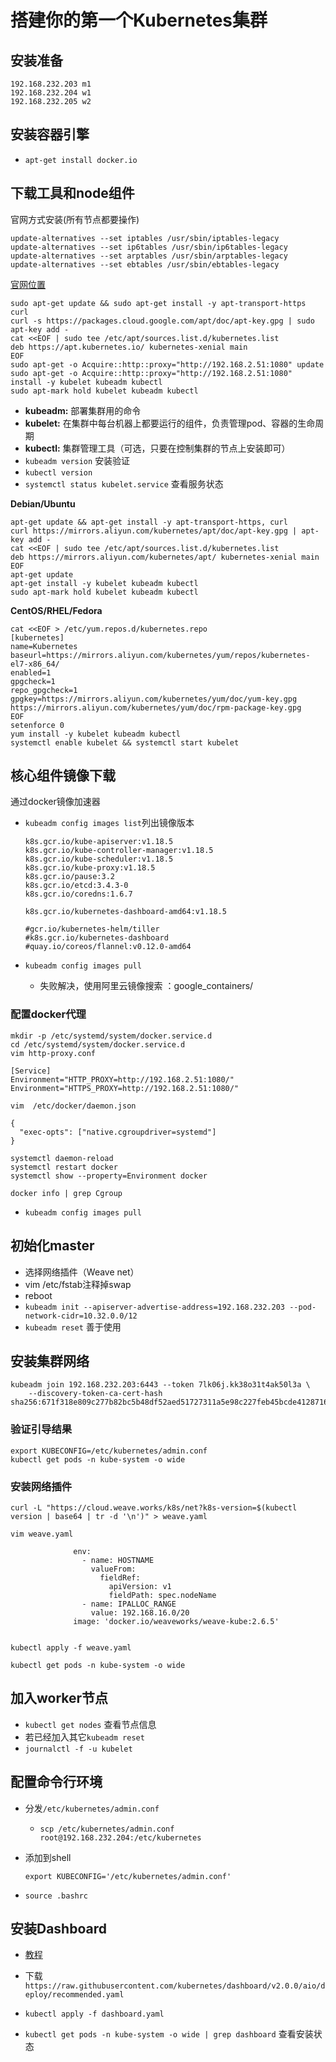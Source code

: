 #  搭建你的第一个Kubernetes集群

## 安装准备

````
192.168.232.203 m1
192.168.232.204 w1
192.168.232.205 w2
````

## 安装容器引擎

* `apt-get install docker.io`

## 下载工具和node组件

官网方式安装(所有节点都要操作)

```
update-alternatives --set iptables /usr/sbin/iptables-legacy
update-alternatives --set ip6tables /usr/sbin/ip6tables-legacy
update-alternatives --set arptables /usr/sbin/arptables-legacy
update-alternatives --set ebtables /usr/sbin/ebtables-legacy
```

[官网位置](https://kubernetes.io/zh/docs/setup/production-environment/tools/kubeadm/install-kubeadm/)

```
sudo apt-get update && sudo apt-get install -y apt-transport-https curl
curl -s https://packages.cloud.google.com/apt/doc/apt-key.gpg | sudo apt-key add -
cat <<EOF | sudo tee /etc/apt/sources.list.d/kubernetes.list
deb https://apt.kubernetes.io/ kubernetes-xenial main
EOF
sudo apt-get -o Acquire::http::proxy="http://192.168.2.51:1080" update
sudo apt-get -o Acquire::http::proxy="http://192.168.2.51:1080" install -y kubelet kubeadm kubectl
sudo apt-mark hold kubelet kubeadm kubectl
```

- **kubeadm:** 部署集群用的命令
- **kubelet:** 在集群中每台机器上都要运行的组件，负责管理pod、容器的生命周期
- **kubectl:** 集群管理工具（可选，只要在控制集群的节点上安装即可）
- `kubeadm version` 安装验证
- `kubectl version`
- `systemctl status kubelet.service` 查看服务状态

**Debian/Ubuntu**

````
apt-get update && apt-get install -y apt-transport-https, curl
curl https://mirrors.aliyun.com/kubernetes/apt/doc/apt-key.gpg | apt-key add - 
cat <<EOF | sudo tee /etc/apt/sources.list.d/kubernetes.list
deb https://mirrors.aliyun.com/kubernetes/apt/ kubernetes-xenial main
EOF
apt-get update
apt-get install -y kubelet kubeadm kubectl
sudo apt-mark hold kubelet kubeadm kubectl
````

**CentOS/RHEL/Fedora**

`````
cat <<EOF > /etc/yum.repos.d/kubernetes.repo
[kubernetes]
name=Kubernetes
baseurl=https://mirrors.aliyun.com/kubernetes/yum/repos/kubernetes-el7-x86_64/
enabled=1
gpgcheck=1
repo_gpgcheck=1
gpgkey=https://mirrors.aliyun.com/kubernetes/yum/doc/yum-key.gpg https://mirrors.aliyun.com/kubernetes/yum/doc/rpm-package-key.gpg
EOF
setenforce 0
yum install -y kubelet kubeadm kubectl
systemctl enable kubelet && systemctl start kubelet
`````

## 核心组件镜像下载

通过docker镜像加速器

* `kubeadm config images list`列出镜像版本

  ````
  k8s.gcr.io/kube-apiserver:v1.18.5
  k8s.gcr.io/kube-controller-manager:v1.18.5
  k8s.gcr.io/kube-scheduler:v1.18.5
  k8s.gcr.io/kube-proxy:v1.18.5
  k8s.gcr.io/pause:3.2
  k8s.gcr.io/etcd:3.4.3-0
  k8s.gcr.io/coredns:1.6.7

  k8s.gcr.io/kubernetes-dashboard-amd64:v1.18.5

  #gcr.io/kubernetes-helm/tiller
  #k8s.gcr.io/kubernetes-dashboard
  #quay.io/coreos/flannel:v0.12.0-amd64
  ````

* `kubeadm config images pull`

  * 失败解决，使用阿里云镜像搜索 ：google_containers/

### 配置docker代理

`````
mkdir -p /etc/systemd/system/docker.service.d
cd /etc/systemd/system/docker.service.d
vim http-proxy.conf

[Service]
Environment="HTTP_PROXY=http://192.168.2.51:1080/"
Environment="HTTPS_PROXY=http://192.168.2.51:1080/"

vim  /etc/docker/daemon.json

{
  "exec-opts": ["native.cgroupdriver=systemd"]
}

systemctl daemon-reload
systemctl restart docker
systemctl show --property=Environment docker

docker info | grep Cgroup
`````

* `kubeadm config images pull`

## 初始化master

* 选择网络插件（Weave net）
* vim /etc/fstab注释掉swap
* reboot
* `kubeadm init --apiserver-advertise-address=192.168.232.203 --pod-network-cidr=10.32.0.0/12 `
* `kubeadm reset` 善于使用

## 安装集群网络

`````
kubeadm join 192.168.232.203:6443 --token 7lk06j.kk38o31t4ak50l3a \
    --discovery-token-ca-cert-hash sha256:671f318e809c277b82bc5b48df52aed51727311a5e98c227feb45bcde4128716
`````

### 验证引导结果

`````
export KUBECONFIG=/etc/kubernetes/admin.conf
kubectl get pods -n kube-system -o wide
`````

### 安装网络插件

```
curl -L "https://cloud.weave.works/k8s/net?k8s-version=$(kubectl version | base64 | tr -d '\n')" > weave.yaml

vim weave.yaml

              env:
                - name: HOSTNAME
                  valueFrom:
                    fieldRef:
                      apiVersion: v1
                      fieldPath: spec.nodeName
                - name: IPALLOC_RANGE
                  value: 192.168.16.0/20
              image: 'docker.io/weaveworks/weave-kube:2.6.5'


kubectl apply -f weave.yaml

kubectl get pods -n kube-system -o wide
```

## 加入worker节点

* `kubectl get nodes` 查看节点信息
* 若已经加入其它`kubeadm reset`
* `journalctl -f -u kubelet`

## 配置命令行环境

* 分发`/etc/kubernetes/admin.conf`

  * `scp /etc/kubernetes/admin.conf root@192.168.232.204:/etc/kubernetes`

* 添加到shell

  ````
  export KUBECONFIG='/etc/kubernetes/admin.conf'
  ````

* `source .bashrc`

## 安装Dashboard

* [教程](https://github.com/kubernetes/dashboard/releases)


* 下载`https://raw.githubusercontent.com/kubernetes/dashboard/v2.0.0/aio/deploy/recommended.yaml`
* `kubectl apply -f dashboard.yaml`
* `kubectl get pods -n kube-system -o wide | grep dashboard` 查看安装状态






